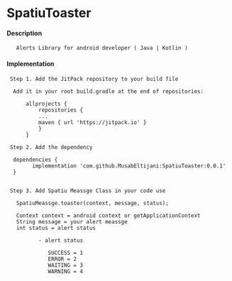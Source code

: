 # SpatiuToaster
 
 #### Description

       Alerts Library for android developer ( Java | Kotlin )
       
  
#### Implementation
     
     Step 1. Add the JitPack repository to your build file
     
      Add it in your root build.gradle at the end of repositories:
     
          allprojects {
              repositories {
              ...
              maven { url 'https://jitpack.io' }
              }
          }
    
     Step 2. Add the dependency
    
      dependencies {
            implementation 'com.github.MusabEltijani:SpatiuToaster:0.0.1'
      }
    
    
     Step 3. Add Spatiu Meassge Class in your code use 
       
       SpatiuMeassge.toaster(context, message, status);
       
       Context context = android context or getApplicationContext 
       String message = your alert meassge 
       int status = alert status 
       
              - alert status 
              
                 SUCCESS = 1
                 ERROR = 2
                 WAITING = 3
                 WARNING = 4
